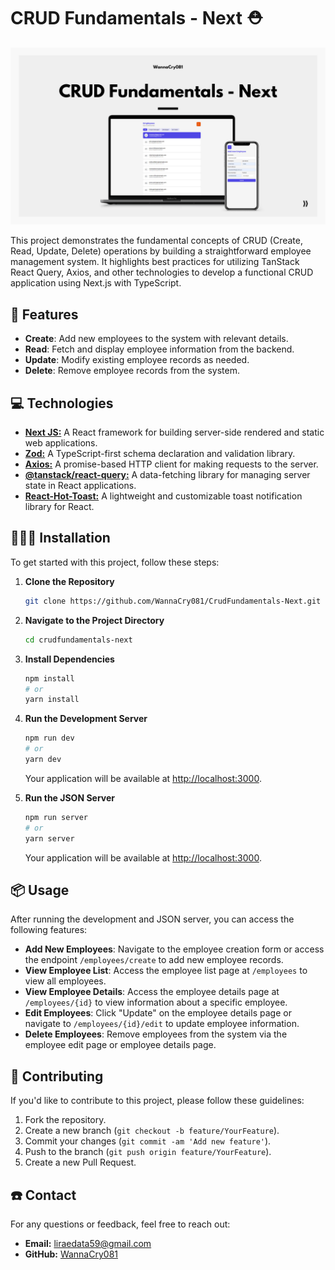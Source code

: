 # CRUD Fundamentals - Next ⛑️

![Cover](./assets/Cover.png)

This project demonstrates the fundamental concepts of CRUD (Create, Read, Update, Delete) operations by building a straightforward employee management system. It highlights best practices for utilizing TanStack React Query, Axios, and other technologies to develop a functional CRUD application using Next.js with TypeScript.

## 📝 Features

- **Create**: Add new employees to the system with relevant details.
- **Read**: Fetch and display employee information from the backend.
- **Update**: Modify existing employee records as needed.
- **Delete**: Remove employee records from the system.

## 💻 Technologies

- [**Next JS:**](https://nextjs.org/docs/getting-started/installation) A React framework for building server-side rendered and static web applications.
- [**Zod:**](https://zod.dev/) A TypeScript-first schema declaration and validation library.
- [**Axios:**](https://axios-http.com/docs/intro) A promise-based HTTP client for making requests to the server.
- [**@tanstack/react-query:**](https://tanstack.com/query/v4/docs/framework/react/installation) A data-fetching library for managing server state in React applications.
- [**React-Hot-Toast:**](https://react-hot-toast.com/) A lightweight and customizable toast notification library for React.

## 🧑🏻‍💻 Installation

To get started with this project, follow these steps:

1. **Clone the Repository**

   ```bash
   git clone https://github.com/WannaCry081/CrudFundamentals-Next.git
   ```

2. **Navigate to the Project Directory**

   ```bash
   cd crudfundamentals-next
   ```

3. **Install Dependencies**

   ```bash
   npm install
   # or
   yarn install
   ```

4. **Run the Development Server**

   ```bash
   npm run dev
   # or
   yarn dev
   ```

   Your application will be available at [http://localhost:3000](http://localhost:3000).

5. **Run the JSON Server**

   ```bash
   npm run server
   # or
   yarn server
   ```

   Your application will be available at [http://localhost:3000](http://localhost:3000).

## 📦 Usage

After running the development and JSON server, you can access the following features:

- **Add New Employees**: Navigate to the employee creation form or access the endpoint `/employees/create` to add new employee records.
- **View Employee List**: Access the employee list page at `/employees` to view all employees.
- **View Employee Details**: Access the employee details page at `/employees/{id}` to view information about a specific employee.
- **Edit Employees**: Click "Update" on the employee details page or navigate to `/employees/{id}/edit` to update employee information.
- **Delete Employees**: Remove employees from the system via the employee edit page or employee details page.

## 🚚 Contributing

If you'd like to contribute to this project, please follow these guidelines:

1. Fork the repository.
2. Create a new branch (`git checkout -b feature/YourFeature`).
3. Commit your changes (`git commit -am 'Add new feature'`).
4. Push to the branch (`git push origin feature/YourFeature`).
5. Create a new Pull Request.

## ☎️ Contact

For any questions or feedback, feel free to reach out:

- **Email:** liraedata59@gmail.com
- **GitHub:** [WannaCry081](https://github.com/wannacry081)

